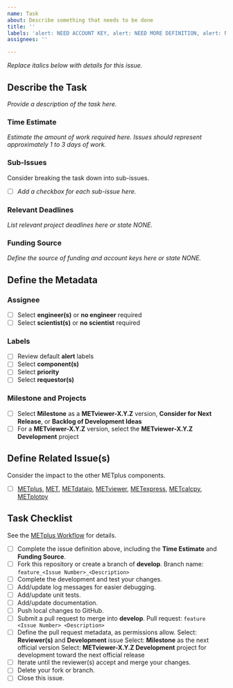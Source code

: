 ```yaml
---
name: Task
about: Describe something that needs to be done
title: ''
labels: 'alert: NEED ACCOUNT KEY, alert: NEED MORE DEFINITION, alert: NEED CYCLE ASSIGNMENT, type: task'
assignees: ''

---
```


*Replace italics below with details for this issue.*

## Describe the Task ##
*Provide a description of the task here.*

### Time Estimate ###
*Estimate the amount of work required here.*
*Issues should represent approximately 1 to 3 days of work.*

### Sub-Issues ###
Consider breaking the task down into sub-issues.
- [ ] *Add a checkbox for each sub-issue here.*

### Relevant Deadlines ###
*List relevant project deadlines here or state NONE.*

### Funding Source ###
*Define the source of funding and account keys here or state NONE.*

## Define the Metadata ##

### Assignee ###
- [ ] Select **engineer(s)** or **no engineer** required
- [ ] Select **scientist(s)** or **no scientist** required

### Labels ###
- [ ] Review default **alert** labels
- [ ] Select **component(s)**
- [ ] Select **priority**
- [ ] Select **requestor(s)**

### Milestone and Projects ###
- [ ] Select **Milestone** as a **METviewer-X.Y.Z** version, **Consider for Next Release**, or **Backlog of Development Ideas**
- [ ] For a **METviewer-X.Y.Z** version, select the **METviewer-X.Y.Z Development** project

## Define Related Issue(s) ##
Consider the impact to the other METplus components.
- [ ] [METplus](https://github.com/dtcenter/METplus/issues/new/choose), [MET](https://github.com/dtcenter/MET/issues/new/choose), [METdataio](https://github.com/dtcenter/METdataio/issues/new/choose), [METviewer](https://github.com/dtcenter/METviewer/issues/new/choose), [METexpress](https://github.com/dtcenter/METexpress/issues/new/choose), [METcalcpy](https://github.com/dtcenter/METcalcpy/issues/new/choose), [METplotpy](https://github.com/dtcenter/METplotpy/issues/new/choose)

## Task Checklist ##
See the [METplus Workflow](https://metplus.readthedocs.io/en/latest/Contributors_Guide/github_workflow.html) for details.
- [ ] Complete the issue definition above, including the **Time Estimate** and **Funding Source**.
- [ ] Fork this repository or create a branch of **develop**.
Branch name: `feature_<Issue Number>_<Description>`
- [ ] Complete the development and test your changes.
- [ ] Add/update log messages for easier debugging.
- [ ] Add/update unit tests.
- [ ] Add/update documentation.
- [ ] Push local changes to GitHub.
- [ ] Submit a pull request to merge into **develop**.
Pull request: `feature <Issue Number> <Description>`
- [ ] Define the pull request metadata, as permissions allow.
Select: **Reviewer(s)** and **Development** issue
Select: **Milestone** as the next official version
Select: **METviewer-X.Y.Z Development** project for development toward the next official release
- [ ] Iterate until the reviewer(s) accept and merge your changes.
- [ ] Delete your fork or branch.
- [ ] Close this issue.
